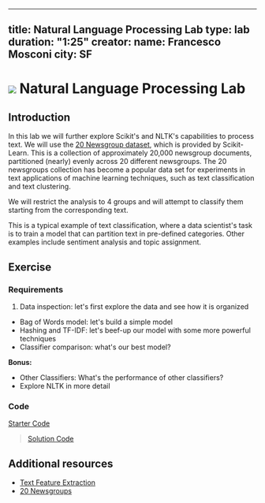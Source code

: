 
---
title: Natural Language Processing Lab
type: lab
duration: "1:25"
creator:
    name: Francesco Mosconi
    city: SF
---

# ![](https://ga-dash.s3.amazonaws.com/production/assets/logo-9f88ae6c9c3871690e33280fcf557f33.png) Natural Language Processing Lab

## Introduction

In this lab we will further explore Scikit's and NLTK's capabilities to process text. We will use the [20 Newsgroup dataset](http://qwone.com/~jason/20Newsgroups/), which is provided by Scikit-Learn. This is a collection of approximately 20,000 newsgroup documents, partitioned (nearly) evenly across 20 different newsgroups. The 20 newsgroups collection has become a popular data set for experiments in text applications of machine learning techniques, such as text classification and text clustering.

We will restrict the analysis to 4 groups and will attempt to classify them starting from the corresponding text.

This is a typical example of text classification, where a data scientist's task is to train a model that can partition text in pre-defined categories. Other examples include sentiment analysis and topic assignment.

## Exercise

### Requirements

1. Data inspection: let's first explore the data and see how it is organized
- Bag of Words model: let's build a simple model
- Hashing and TF-IDF: let's beef-up our model with some more powerful techniques
- Classifier comparison: what's our best model?

**Bonus:**
- Other Classifiers: What's the performance of other classifiers?
- Explore NLTK in more detail

### Code

[Starter Code](./code/starter-code/w7d1-nlp-lab-starter-code.ipynb)

>[Solution Code](./code/solution-code/w7d1-nlp-lab-solution-code.ipynb)

## Additional resources
- [Text Feature Extraction](http://scikit-learn.org/stable/modules/feature_extraction.html#text-feature-extraction)
- [20 Newsgroups](http://qwone.com/~jason/20Newsgroups/)

